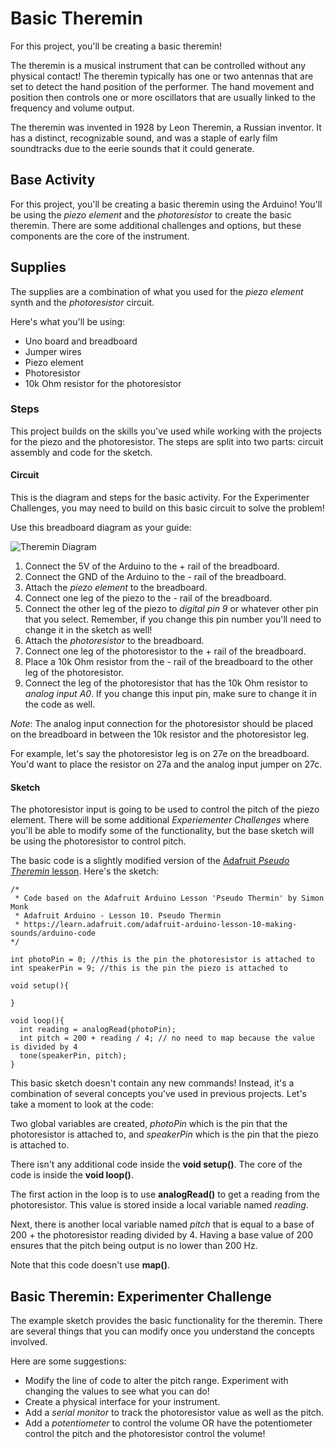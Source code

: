 # Basic Theremin
For this project, you'll be creating a basic theremin!

The theremin is a musical instrument that can be controlled without any physical contact! The theremin typically has one or two antennas that are set to detect the hand position of the performer. The hand movement and position then controls one or more oscillators that are usually linked to the frequency and volume output.

The theremin was invented in 1928 by Leon Theremin, a Russian inventor. It has a distinct, recognizable sound, and was a staple of early film soundtracks due to the eerie sounds that it could generate.

## Base Activity
For this project, you'll be creating a basic theremin using the Arduino! You'll be using the _piezo element_ and the _photoresistor_ to create the basic theremin. There are some additional challenges and options, but these components are the core of the instrument.

## Supplies
The supplies are a combination of what you used for the _piezo element_ synth and the _photoresistor_ circuit.

Here's what you'll be using:
- Uno board and breadboard
- Jumper wires
- Piezo element
- Photoresistor
- 10k Ohm resistor for the photoresistor

### Steps
This project builds on the skills you've used while working with the projects for the piezo and the photoresistor. The steps are split into two parts: circuit assembly and code for the sketch.

#### Circuit

This is the diagram and steps for the basic activity. For the Experimenter Challenges, you may need to build on this basic circuit to solve the problem!

Use this breadboard diagram as your guide:

![Theremin Diagram](http://i.imgur.com/fUH08d0.png)

1. Connect the 5V of the Arduino to the + rail of the breadboard.
2. Connect the GND of the Arduino to the - rail of the breadboard.
3. Attach the _piezo element_ to the breadboard.
4. Connect one leg of the piezo to the - rail of the breadboard.
5. Connect the other leg of the piezo to _digital pin 9_ or whatever other pin that you select. Remember, if you change this pin number you'll need to change it in the sketch as well!
6. Attach the _photoresistor_ to the breadboard.
7. Connect one leg of the photoresistor to the + rail of the breadboard.
8. Place a 10k Ohm resistor from the - rail of the breadboard to the other leg of the photoresistor.
9. Connect the leg of the photoresistor that has the 10k Ohm resistor to _analog input A0_. If you change this input pin, make sure to change it in the code as well.

_Note_: The analog input connection for the photoresistor should be placed on the breadboard in between the 10k resistor and the photoresistor leg.

For example, let's say the photoresistor leg is on 27e on the breadboard. You'd want to place the resistor on 27a and the analog input jumper on 27c.

#### Sketch

The photoresistor input is going to be used to control the pitch of the piezo element. There will be some additional _Experiementer Challenges_ where you'll be able to modify some of the functionality, but the base sketch will be using the photoresistor to control pitch.

The basic code is a slightly modified version of the [Adafruit _Pseudo Theremin_ lesson](https://learn.adafruit.com/adafruit-arduino-lesson-10-making-sounds/arduino-code). Here's the sketch:

```arduino
/*
 * Code based on the Adafruit Arduino Lesson 'Pseudo Thermin' by Simon Monk
 * Adafruit Arduino - Lesson 10. Pseudo Thermin
 * https://learn.adafruit.com/adafruit-arduino-lesson-10-making-sounds/arduino-code
*/

int photoPin = 0; //this is the pin the photoresistor is attached to
int speakerPin = 9; //this is the pin the piezo is attached to

void setup(){

}

void loop(){
  int reading = analogRead(photoPin);
  int pitch = 200 + reading / 4; // no need to map because the value is divided by 4
  tone(speakerPin, pitch);
}
```

This basic sketch doesn't contain any new commands! Instead, it's a combination of several concepts you've used in previous projects. Let's take a moment to look at the code:

Two global variables are created, _photoPin_ which is the pin that the photoresistor is attached to, and _speakerPin_ which is the pin that the piezo is attached to.

There isn't any additional code inside the **void setup()**. The core of the code is inside the **void loop()**.

The first action in the loop is to use **analogRead()** to get a reading from the photoresistor. This value is stored inside a local variable named _reading_.

Next, there is another local variable named _pitch_ that is equal to a base of 200 + the photoresistor reading divided by 4. Having a base value of 200 ensures that the pitch being output is no lower than 200 Hz.

Note that this code doesn't use **map()**.

## Basic Theremin: Experimenter Challenge

The example sketch provides the basic functionality for the theremin. There are several things that you can modify once you understand the concepts involved.

Here are some suggestions:

- Modify the line of code to alter the pitch range. Experiment with changing the values to see what you can do!
- Create a physical interface for your instrument.
- Add a _serial monitor_ to track the photoresistor value as well as the pitch.
- Add a _potentiometer_ to control the volume OR have the potentiometer control the pitch and the photoresistor control the volume!

